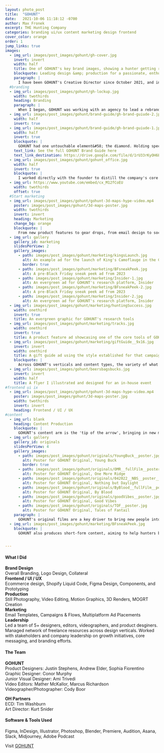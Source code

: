 ```yaml
---
layout: photo_post
title:  "GOHUNT"
date:   2021-10-06 11:18:12 -0700
author: Max Fronek
excerpt: THE Hunting Company
categories: branding ui/ux content marketing design frontend
cover_color: orange
order: 1
jump_links: true
images:
  - img_url: images/post_images/gohunt/gh-cover.jpg
    invert: invert
    width: half 
    title: One of GOHUNT's key brand images, showing a hunter getting ready for the 'real work' of packing out a harvest
    blockquote: Leading design &amp; production for a passionate, enthusiastic market&nbsp;leader
    paragraph: |
      I have been GOHUNT's Creative Director since October 2021, and in that time have led multiple design efforts across a diverse team and product set. GOHUNT's offering includes a SaaS platform, ecommerce storefront, content wing, and educational platform, and I've been intimately involved in the visual presentation and overall messaging of every part of it since starting. Whether as a team leader, stakeholder, or hands-on individual contributor, I'm always happy to roll up my sleeves and get the job done.  
  #branding
  - img_url: images/post_images/gohunt/gh-lockup.jpg
    width: twothirds
    heading: Branding
    paragraph: |
      When I began, GOHUNT was working with an agency to lead a rebranding effort and had run into a wall with communication and needs. I took over leadership of the project and successfully worked with the agency and our internal team to bring the project across the finish line.
  - img_url: images/post_images/gohunt/brand-guide/gh-brand-guiude-2.jpg
    width: half
    invert: true
  - img_url: images/post_images/gohunt/brand-guide/gh-brand-guiude-1.jpg
    width: half
    invert: true
    blockquote: |
      GOHUNT had one untouchable element&#58; the diamond. Holding special significance to the founder and his family, I put it at the center of the brand system as a single, unifying graphic.
    text_link: See the full GOHUNT Brand Guide here
    text_link_destination: https://drive.google.com/file/d/1rU33rKyOH6EMkPu8YOSI241uGDeHrcOA/view
  - img_url: images/post_images/gohunt/gohunt_office.jpg
    width: half
    invert: true
    blockquote: |
      I worked directly with the founder to distill the company's core values and ethos into a single statement. He narrated this statement over evocative hunt footage to create the core anchor video for the rebrand.
  - img_url: https://www.youtube.com/embed/cx_M12fCoEU
    width: twothirds
    offset: true
  #Start marketing
  - img_url: images/post_images/gohunt/gohunt-3d-maps-hype-video.mp4
    poster: images/post_images/gohunt/3d-maps-poster.jpg
    width: twothirds
    invert: invert
    heading: Marketing
    change_bg: orange
    blockquote: |
      From new product features to gear drops, from email design to social assets of all kinds, my role is to elevate and evolve what our audience sees and participates with. 
  - img_url: gallery
    gallery_id: marketing
    slidesPerView: 2
    gallery_images: 
      - path: images/post_images/gohunt/marketing/kingsLaunch.jpg
        alt: An example ad for the launch of King's Camoflauge in the GOHUNT Gear Shop 
        border: true
      - path: images/post_images/gohunt/marketing/BFsneakPeek.jpg
        alt: A pre-Black Friday sneak peek ad from 2023
      - path: images/post_images/gohunt/marketing/Insider-1.jpg
        alt: An evergreen ad for GOHUNT's research platform, Insider
      - path: images/post_images/gohunt/marketing/BFsneakPeek-2.jpg
        alt: A pre-Black Friday sneak peek ad from 2023
      - path: images/post_images/gohunt/marketing/Insider-2.jpg
        alt: An evergreen ad for GOHUNT's research platform, Insider
  - img_url: images/post_images/gohunt/marketing/huntingSuccess.jpg
    width: onethird
    invert: true
    title: An evergreen graphic for GOHUNT's research tools
  - img_url: images/post_images/gohunt/marketing/tracks.jpg
    width: onethird
    invert: true
    title: A product feature ad showcasing one of the core tools of GOHUNT's navigation platform
  - img_url: images/post_images/gohunt/marketing/giftGuide__9x16.jpg
    invert: invert
    width: onethird
    title: A gift guide ad using the style established for that campaign
    blockquote: |
      Across GOHUNT's verticals and content types, the variety of what we need to promote always keeps me on my toes and thinking of new ways to communicate with our audience while staying genuine to our brand values.
  - img_url: images/post_images/gohunt/beersbagsbucks.jpg
    invert: invert
    width: half
    title: A flyer I illustrated and designed for an in-house event
#frontend ui ix
  - img_url: images/post_images/gohunt/gohunt-3d-maps-hype-video.mp4
    poster: images/post_images/gohunt/3d-maps-poster.jpg
    width: twothirds
    invert: invert
    heading: Frontend / UI / UX
#content
  - img_url: blank
    heading: Content Production
    blockquote: |
      GOHUNT's content arm is the 'tip of the arrow', bringing in new members of our audience and introducing the brand to hunters of all kinds.
  - img_url: gallery
    gallery_id: originals 
    slidesPerView: 4
    gallery_images:
      - path: images/post_images/gohunt/originals/YoungBuck__poster.jpg
        alt: Poster for GOHUNT Original, Young Buck
        border: true
      - path: images/post_images/gohunt/originals/OMR__fullFilm__poster 2.jpg
        alt: Poster for GOHUNT Original, One More Ridge
      - path: images/post_images/gohunt/originals/042022__NBS__poster__A.jpg
        alt: Poster for GOHUNT Original, Nothing but Daylight
      - path: images/post_images/gohunt/originals/ByBlood__fullFilm__poster.jpg
        alt: Poster for GOHUNT Original, By Blood
      - path: images/post_images/gohunt/originals/goodVibes__poster.jpg
        alt: Poster for GOHUNT Original, Good Vibes
      - path: images/post_images/gohunt/originals/TOF__poster.jpg
        alt: Poster for GOHUNT Original, Tales of Fantail
    paragraph: |
      GOHUNT's original films are a key driver to bring new people into the ecosystem. After starting, I ensured their releases were locked in with promotional graphics, in-person events, ecommerce tie-ins, and a full marketing launch. <a href="https://www.youtube.com/watch?v=zSi_azl6Ipc&list=PLBbY7PGzu7VMwkFmibH39hgx8VLzDEIXH" target="_blank">View GOHUNT Originals on YouTube</a>
  - img_url: images/post_images/gohunt/marketing/BFsneakPeek.jpg
    blockquote: |
      GOHUNT also produces short-form content, aiming to help hunters broaden and develop their skills, learn about new gear, and engage with conservation efforts in the hunting community.


---
```


#### What I Did
**Brand Design**  
Overall Branding, Logo Design, Collateral<br />
**Frontend / UI / UX**<br />
Ecommerce design, Shopify Liquid Code, Figma Design, Components, and Prototyping<br />
**Production**<br />
Still Photography, Video Editing, Motion Graphics, 3D Renders, MOGRT Creation<br />
**Marketing**<br />
Email Templates, Campaigns & Flows, Multiplatform Ad Placements<br />
**Leadership**<br />
Led a team of 5+ designers, editors, videographers, and product desginers. Managed network of freelance resources across design verticals. Worked with stakeholders and company leadership on growth initiatives, core messaging, and branding efforts. 

#### The Team
**GOHUNT**<br />
Product Designers: Justin Stephens, Andrew Elder, Sophia Fiorentino<br />
Graphic Designer: Conor Murphy<br />
Junior Visual Designer: Ami Trivedi<br>
Video Editors: Mather McKallor, Marcus Richardson<br />
Videographer/Photographer: Cody Boor

**OH Partners**<br />
ECD: Tim Washburn<br />
Art Director: Kurt Snider<br />

#### Software &amp; Tools Used
Figma, InDesign, Illustrator, Photoshop, Blender, Premiere, Audition, Asana, Slack, Midjourney, Adobe Podcast

Visit [GOHUNT](http://gohunt.com)

